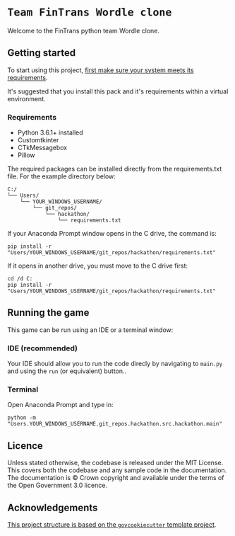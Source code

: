 # `Team FinTrans Wordle clone`

Welcome to the FinTrans python team Wordle clone.

## Getting started

To start using this project, [first make sure your system meets its
requirements](#requirements).

It's suggested that you install this pack and it's requirements within a virtual environment.

### Requirements

- Python 3.6.1+ installed
- Customtkinter
- CTkMessagebox
- Pillow

The required packages can be installed directly from the requirements.txt file. For the example directory below:
```
C:/
└── Users/
    └── YOUR_WINDOWS_USERNAME/
        └── git_repos/
            └── hackathon/
                └── requirements.txt
```
If your Anaconda Prompt window opens in the C drive, the command is:
```shell
pip install -r "Users/YOUR_WINDOWS_USERNAME/git_repos/hackathon/requirements.txt"
```
If it opens in another drive, you must move to the C drive first:

```shell
cd /d C:
pip install -r "Users/YOUR_WINDOWS_USERNAME/git_repos/hackathon/requirements.txt"
```

## Running the game

This game can be run using an IDE or a terminal window:

### IDE (recommended)
Your IDE should allow you to run the code direcly by navigating to `main.py` and using the `run` (or equivalent) button..

### Terminal

Open Anaconda Prompt and type in:
```shell
python -m "Users.YOUR_WINDOWS_USERNAME.git_repos.hackathon.src.hackathon.main"
```

## Licence

Unless stated otherwise, the codebase is released under the MIT License. This covers
both the codebase and any sample code in the documentation. The documentation is ©
Crown copyright and available under the terms of the Open Government 3.0 licence.



## Acknowledgements

[This project structure is based on the `govcookiecutter` template
project][govcookiecutter].

[govcookiecutter]: https://github.com/best-practice-and-impact/govcookiecutter
